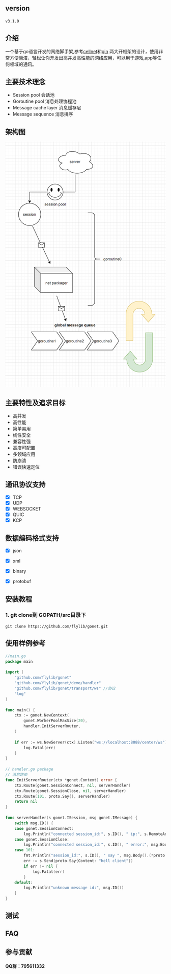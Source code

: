 
## version
 `v3.1.0`
 
## 介绍
一个基于go语言开发的网络脚手架,参考[cellnet](https://github.com/davyxu/cellnet)和[gin](https://github.com/gin-gonic/gin) 两大开框架的设计，使用非常方便简洁，轻松让你开发出高并发高性能的网络应用，可以用于游戏,app等任何领域的通讯。

## 主要技术理念
- Session pool 会话池
- Goroutine pool  消息处理协程池
- Message cache layer 消息缓存层
- Message sequence 消息排序

## 架构图
![architecture](./architecture.png)


## 主要特性及追求目标
- 高并发
- 高性能
- 简单易用
- 线性安全
- 兼容性强
- 高度可配置
- 多领域应用
- 防崩溃
- 错误快速定位

## 通讯协议支持
- [x] TCP
- [x] UDP
- [x] WEBSOCKET
- [x] QUIC
- [x] KCP

## 数据编码格式支持
- [x] json
- [x] xml
- [x] binary
- [x] protobuf


## 安装教程
### **1.** git clone到 GOPATH/src目录下

```
git clone https://github.com/flylib/gonet.git
```

## 使用样例参考
```go
//main.go
package main

import (
	"github.com/flylib/gonet"
	"github.com/flylib/gonet/demo/handler"
	"github.com/flylib/gonet/transport/ws" //协议
	"log"
)

func main() {
	ctx := gonet.NewContext(
		gonet.WorkerPoolMaxSize(20),
		handler.InitServerRouter,
	)

	if err := ws.NewServer(ctx).Listen("ws://localhost:8088/center/ws"); err != nil {
		log.Fatal(err)
	}
}

// handler.go package
// 消息路由
func InitServerRouter(ctx *gonet.Context) error {
	ctx.Route(gonet.SessionConnect, nil, serverHandler)
	ctx.Route(gonet.SessionClose, nil, serverHandler)
	ctx.Route(101, proto.Say{}, serverHandler)
	return nil
}

func serverHandler(s gonet.ISession, msg gonet.IMessage) {
	switch msg.ID() {
	case gonet.SessionConnect:
		log.Println("connected session_id:", s.ID(), " ip:", s.RemoteAddr().String())
	case gonet.SessionClose:
		log.Println("connected session_id:", s.ID(), " error:", msg.Body())
	case 101:
		fmt.Println("session_id:", s.ID(), " say ", msg.Body().(*proto.Say).Content)
		err := s.Send(proto.Say{Content: "hell client"})
		if err != nil {
			log.Fatal(err)
		}
	default:
		log.Println("unknown message id:", msg.ID())
	}
}
```


## 测试
## FAQ
## 参与贡献
#### QQ群：795611332

